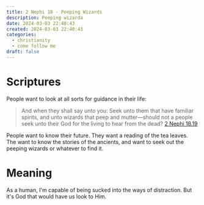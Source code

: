 ```yaml
---
title: 2 Nephi 18 - Peeping Wizards
description: Peeping wizarda
date: 2024-03-03 22:40:43
created: 2024-03-03 22:40:43
categories:
  - christianity
  - come follow me
draft: false
---
```

# Scriptures

People want to look at all sorts for guidance in their life:

> And when they shall say unto you: Seek unto them that have familiar spirits, and unto wizards that peep and mutter—should not a people seek unto their God for the living to hear from the dead?
> [2 Nephi 18.19](../scriptures/2-nephi-18.19)

People want to know their future. They want a reading of the tea leaves. The want to know the stories of the ancients, and want to seek out the peeping wizards or whatever to find it. 
# Meaning

As a human, I'm capable of being sucked into the ways of distraction. But it's God that would have us look to Him. 
